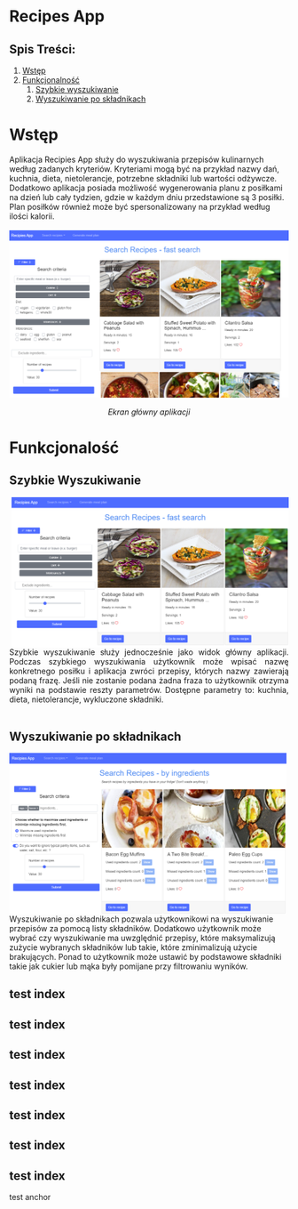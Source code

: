 # Recipes App
## Spis Treści:
1. [Wstęp](#wstep)
2. [Funkcjonalność](#funkcjonalnosc)
    1. [Szybkie wyszukiwanie](#fast_search)
    2. [Wyszukiwanie po składnikach](#by_ingredients)
<a name="wstep"></a>

# Wstęp
Aplikacja Recipies App służy do wyszukiwania przepisów kulinarnych według zadanych kryteriów. Kryteriami mogą być na przykład nazwy dań, kuchnia, dieta, nietolerancje, potrzebne składniki lub wartości odżywcze.
<br>
Dodatkowo aplikacja posiada możliwość wygenerowania planu z posiłkami na dzień lub cały tydzien, gdzie w każdym dniu przedstawione są 3 posiłki. Plan posiłków również może być spersonalizowany na przykład według ilości kalorii.
<br>
<br>
<img src="main_screen.png" alt="Ekran Główny" width="1000rem"/>
<div align="center"><i>Ekran główny aplikacji</i></div>
<a name="funkcjonalnosc"></a>

# Funkcjonalość
<a name="fast_search"></a>

## Szybkie Wyszukiwanie
<div>
<div style="text-align: justify">
<img src="fast_search.png" alt="Szybkie wyszukiwanie" width="500rem" style="float: right;"/> Szybkie wyszukiwanie służy jednocześnie jako widok główny aplikacji. Podczas szybkiego wyszukiwania użytkownik może wpisać nazwę konkretnego posiłku i aplikacja zwróci przepisy, których nazwy zawierają podaną frazę. Jeśli nie zostanie podana żadna fraza to użytkownik otrzyma wyniki na podstawie reszty parametrów. Dostępne parametry to: kuchnia, dieta, nietolerancje, wykluczone składniki.
</div>
</div>
<br>
<a name="by_ingredients"></a>

## Wyszukiwanie po składnikach
<div>
<img src="by_ingredients.png" alt="Wyszukiwanie po składnikach" width="500rem" style="float: left;"/> Wyszukiwanie po składnikach pozwala użytkownikowi na wyszukiwanie przepisów za pomocą listy składników. Dodatkowo użytkownik może wybrać czy wyszukiwanie ma uwzględnić przepisy, które maksymalizują zużycie wybranych składników lub takie, które zminimalizują użycie brakujących. Ponad to użytkownik może ustawić by podstawowe składniki takie jak cukier lub mąka były pomijane przy filtrowaniu wyników.
</div>


## test index
## test index
## test index
## test index
## test index
## test index
## test index














<a name="anchor"></a>test anchor